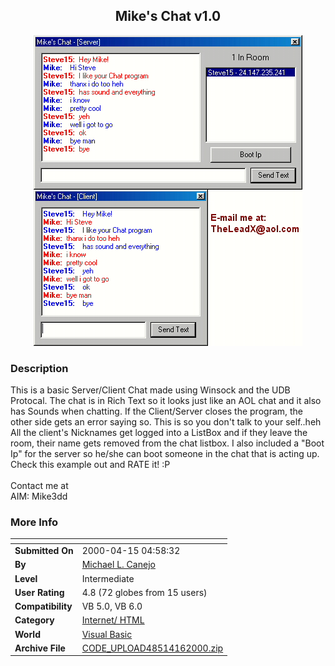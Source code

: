 ﻿<div align="center">

## Mike's Chat v1\.0

<img src="PIC200041657507963.jpg">
</div>

### Description

This is a basic Server/Client Chat made using Winsock and the UDB Protocal. The chat is in Rich Text so it looks just like an AOL chat and it also has Sounds when chatting. If the Client/Server closes the program, the other side gets an error saying so. This is so you don't talk to your self..heh All the client's Nicknames get logged into a ListBox and if they leave the room, their name gets removed from the chat listbox. I also included a "Boot Ip" for the server so he/she can boot someone in the chat that is acting up. Check this example out and RATE it! :P<BR><BR>Contact me at<br>AIM: Mike3dd
 
### More Info
 


<span>             |<span>
---                |---
**Submitted On**   |2000-04-15 04:58:32
**By**             |[Michael L\. Canejo](https://github.com/Planet-Source-Code/PSCIndex/blob/master/ByAuthor/michael-l-canejo.md)
**Level**          |Intermediate
**User Rating**    |4.8 (72 globes from 15 users)
**Compatibility**  |VB 5\.0, VB 6\.0
**Category**       |[Internet/ HTML](https://github.com/Planet-Source-Code/PSCIndex/blob/master/ByCategory/internet-html__1-34.md)
**World**          |[Visual Basic](https://github.com/Planet-Source-Code/PSCIndex/blob/master/ByWorld/visual-basic.md)
**Archive File**   |[CODE\_UPLOAD48514162000\.zip](https://github.com/Planet-Source-Code/michael-l-canejo-mike-s-chat-v1-0__1-7313/archive/master.zip)








